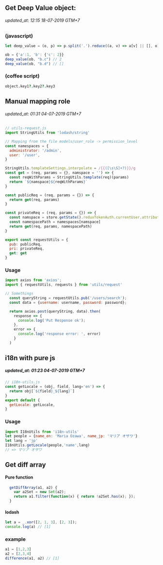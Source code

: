 ## Get Deep Value object:
###### updated_at: 12:15 18-07-2019 GTM+7
### (javascript)
```js 
let deep_value = (o, p) => p.split('.').reduce((a, v) => a[v] || [], o);
```
```js
ob = {'a':1, 'b': {'c': 2}}
deep_value(ob, "b.c") // 2
deep_value(ob, "b.d") // []

```
### (coffee script)
```coffee
object.key1?.key2?.key3
```


## Manual mapping role
###### updated_at: 01:31 04-07-2019 GTM+7

```javascript
// utils-request.js
import StringUtils from 'lodash/string'

// Mapping from the file models/user_role -> permission_level
const namespaces = {
  administrator: '/admin',
  user: '/user',
}

StringUtils.templateSettings.interpolate = /{{([\s\S]+?)}}/g
const get = (req, params = {}, namspace = '') => {
  const reqWithParams = StringUtils.template(req)(params)
  return `${namspace}${reqWithParams}`
}

const publicReq = (req, params = {}) => {
  return get(req, params)
}

const privateReq = (req, params = {}) => {
  const namspace = store.getState().reduxTokenAuth.currentUser.attributes.role.permission_level
  const namespacePath = namespaces[namspace]
  return get(req, params, namespacePath)
}

export const requestUtils = {
  pub: publicReq,
  pri: privateReq,
  get: get
}
```
### Usage
```javascript
import axios from 'axios';
import { requestUtils, requests } from 'utils/request'

// Somethings
  const queryString = requestUtils.pub('/users/search');
  const data = {username: username, password: password};

  return axios.post(queryString, data).then(
    response => {
      console.log('Put Response ok');
    },
    error => {
      console.log('response error: ', error)
    }
  )
```

## i18n with pure js 
##### updated_at: 01:23 04-07-2019 GTM+7
```javascript
// i18n-utils.js
const getLocale = (obj, field, lang='en') => {
  return obj[`${field}_${lang}`]
}
export default {
  getLocale: getLocale,
}
```
### Usage
```javascript
import I18nUtils from 'i18n-utils'
let people = {name_en: 'Maria Ozawa', name_jp: 'マリア オザワ'}
let lang = 'jp'
I18nUtils.getLocale(people,'name',lang)
// => マリア オザワ
```

## Get diff array

#### Pure function
```javascript
  getDiffArray(a1, a2) {
    var a2Set = new Set(a2);
    return a1.filter(function(x) { return !a2Set.has(x); });
  }
```
#### lodash
```javascript
let a = _.xor([2, 1, 3], [2, 3]);
console.log(a) // [1]
```
### example
```javascript
a1 = [1,2,3]
a2 = [2,3,4]
difference(a1, a2) // [1]
```
